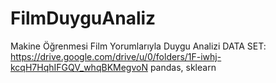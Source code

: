 # FilmDuyguAnaliz
Makine Öğrenmesi Film Yorumlarıyla Duygu Analizi
DATA SET: https://drive.google.com/drive/u/0/folders/1F-iwhj-kcqH7HqhIFGQV_whqBKMegvoN
pandas, sklearn
